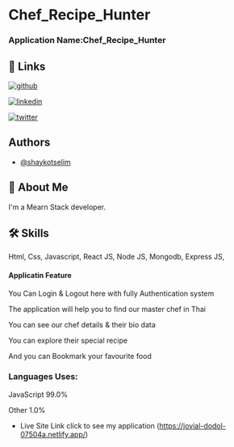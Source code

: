 
# Chef_Recipe_Hunter
### Application Name:Chef_Recipe_Hunter









## 🔗 Links
[![github](https://img.shields.io/badge/my_Github_profile-000?style=for-the-badge&logo=ko-fi&logoColor=white)](https://github.com/shaykotselim)

[![linkedin](https://img.shields.io/badge/linkedin-0A66C2?style=for-the-badge&logo=linkedin&logoColor=white)](https://www.linkedin.com/in/shaykotselim/)

[![twitter](https://img.shields.io/badge/twitter-1DA1F2?style=for-the-badge&logo=twitter&logoColor=white)](https://twitter.com/shaykotselim)



## Authors

- [@shaykotselim](https://github.com/shaykotselim)


## 🚀 About Me
I'm a Mearn Stack developer.


## 🛠 Skills
Html, Css, Javascript, React JS, Node JS, Mongodb, Express JS,

#### Applicatin Feature
You Can Login & Logout here with fully Authentication system

The application will help you to find our master chef in Thai 

You can see our chef details & their bio data 

You can explore their special recipe

And you can Bookmark your favourite food 

### Languages Uses:

JavaScript
99.0%
 
Other
1.0%

- Live Site Link click to see my application (https://jovial-dodol-07504a.netlify.app/)
